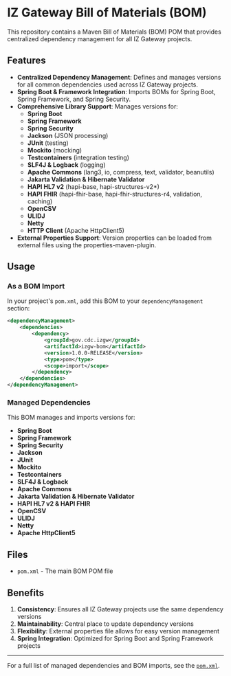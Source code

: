 # IZ Gateway Bill of Materials (BOM)

This repository contains a Maven Bill of Materials (BOM) POM that provides centralized dependency management for all IZ Gateway projects.

## Features

- **Centralized Dependency Management**: Defines and manages versions for all common dependencies used across IZ Gateway projects.
- **Spring Boot & Framework Integration**: Imports BOMs for Spring Boot, Spring Framework, and Spring Security.
- **Comprehensive Library Support**: Manages versions for:
  - **Spring Boot**
  - **Spring Framework**
  - **Spring Security**
  - **Jackson** (JSON processing)
  - **JUnit** (testing)
  - **Mockito** (mocking)
  - **Testcontainers** (integration testing)
  - **SLF4J & Logback** (logging)
  - **Apache Commons** (lang3, io, compress, text, validator, beanutils)
  - **Jakarta Validation & Hibernate Validator**
  - **HAPI HL7 v2** (hapi-base, hapi-structures-v2*)
  - **HAPI FHIR** (hapi-fhir-base, hapi-fhir-structures-r4, validation, caching)
  - **OpenCSV**
  - **ULIDJ**
  - **Netty**
  - **HTTP Client** (Apache HttpClient5)
- **External Properties Support**: Version properties can be loaded from external files using the properties-maven-plugin.

## Usage

### As a BOM Import

In your project's `pom.xml`, add this BOM to your `dependencyManagement` section:

```xml
<dependencyManagement>
    <dependencies>
        <dependency>
            <groupId>gov.cdc.izgw</groupId>
            <artifactId>izgw-bom</artifactId>
            <version>1.0.0-RELEASE</version>
            <type>pom</type>
            <scope>import</scope>
        </dependency>
    </dependencies>
</dependencyManagement>
```

### Managed Dependencies

This BOM manages and imports versions for:

- **Spring Boot**
- **Spring Framework**
- **Spring Security**
- **Jackson**
- **JUnit**
- **Mockito**
- **Testcontainers**
- **SLF4J & Logback**
- **Apache Commons**
- **Jakarta Validation & Hibernate Validator**
- **HAPI HL7 v2 & HAPI FHIR**
- **OpenCSV**
- **ULIDJ**
- **Netty**
- **Apache HttpClient5**

## Files

- `pom.xml` - The main BOM POM file

## Benefits

1. **Consistency**: Ensures all IZ Gateway projects use the same dependency versions
2. **Maintainability**: Central place to update dependency versions
3. **Flexibility**: External properties file allows for easy version management
4. **Spring Integration**: Optimized for Spring Boot and Spring Framework projects

---

For a full list of managed dependencies and BOM imports, see the [`pom.xml`](pom.xml).
